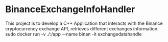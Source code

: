 # BinanceExchangeInfoHandler
This project is to develop a C++ Application that interacts with the Binance cryptocurrency exchange API, retrieves different exchanges information.
sudo docker run -v ./:/app --name binan -it exchangedatahandle